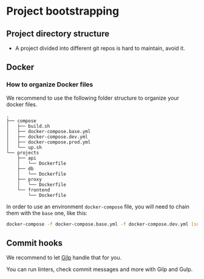 # Project bootstrapping

## Project directory structure

- A project divided into different git repos is hard to maintain,
  avoid it.

## Docker

### How to organize Docker files

We recommend to use the following folder structure to organize your docker files.

```
.
├── compose
│   ├── build.sh
│   ├── docker-compose.base.yml
│   ├── docker-compose.dev.yml
│   ├── docker-compose.prod.yml
│   └── up.sh
└── projects
    ├── api
    │   └── Dockerfile
    ├── db
    │   └── Dockerfile
    ├── proxy
    │   └── Dockerfile
    └── frontend
        └── Dockerfile
```

In order to use an environment `docker-compose` file,
you will need to chain them with the `base` one, like this:
```bash
docker-compose -f docker-compose.base.yml -f docker-compose.dev.yml [subcommand] <args>
```


## Commit hooks

We recommend to let [Gilp](https://github.com/sophilabs/gilp) handle that for you.

You can run linters, check commit messages and more with Gilp and Gulp.

